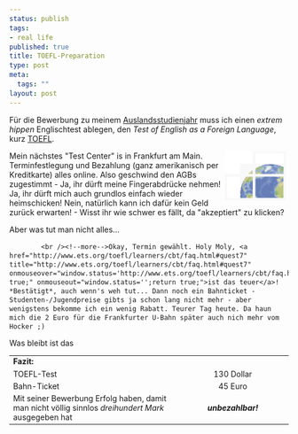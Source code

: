 ```yaml
--- 
status: publish
tags: 
- real life
published: true
title: TOEFL-Preparation
type: post
meta: 
  tags: ""
layout: post
---
```

Für die Bewerbung zu meinem <a href="http://fredericiana.de/archives/12_Inwis_abroad.html" title="http://fredericiana.de/archives/12_Inwis_abroad.html" onmouseover="window.status='http://fredericiana.de/archives/12_Inwis_abroad.html';return true;" onmouseout="window.status='';return true;">Auslandsstudienjahr</a> muss ich einen <em>extrem hippen</em> Englischtest ablegen, den <em>Test of English as a Foreign Language</em>, kurz <a href="http://www.ets.org/toefl/" title="http://www.ets.org/toefl/" onmouseover="window.status='http://www.ets.org/toefl/';return true;" onmouseout="window.status='';return true;">TOEFL</a>.

<img border="0" hspace="5" align="right" src="/media/wp/world.serendipityThumb.gif" alt=""  />Mein nächstes "Test Center" is in Frankfurt am Main. Terminfestlegung und Bezahlung (ganz amerikanisch per Kreditkarte) alles online. Also geschwind den AGBs zugestimmt - Ja, ihr dürft meine Fingerabdrücke nehmen! Ja, ihr dürft mich auch grundlos einfach wieder heimschicken! Nein, natürlich kann ich dafür kein Geld zurück erwarten! - Wisst ihr wie schwer es fällt, da "akzeptiert" zu klicken?

Aber was tut man nicht alles...


            <br /><!--more-->Okay, Termin gewählt. Holy Moly, <a href="http://www.ets.org/toefl/learners/cbt/faq.html#quest7" title="http://www.ets.org/toefl/learners/cbt/faq.html#quest7" onmouseover="window.status='http://www.ets.org/toefl/learners/cbt/faq.html#quest7';return true;" onmouseout="window.status='';return true;">ist das teuer</a>! *Bestätigt*, auch wenn's weh tut... Dann noch ein Bahnticket - Studenten-/Jugendpreise gibts ja schon lang nicht mehr - aber wenigstens bekomme ich ein wenig Rabatt. Teurer Tag heute. Da haun mich die 2 Euro für die Frankfurter U-Bahn später auch nich mehr vom Hocker ;)

Was bleibt ist das
<table cellspacing="2" border="0" width="400" align="center"><tr><td colspan="2" align="left"><b>Fazit:</b></td></tr>
<tr><td align="left" width="60%">TOEFL-Test</td><td align="center">130 Dollar</td></tr>
<tr><td align="left" width="60%">Bahn-Ticket</td><td align="center">45 Euro</td></tr>
<tr><td align="left" width="60%">Mit seiner Bewerbung Erfolg haben, damit man nicht völlig sinnlos <em>dreihundert Mark</em> ausgegeben hat</td><td align="center"><b><em>unbezahlbar!</em></b></td></tr>
</table>
